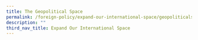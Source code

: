 ```yaml
---
title: The Geopolitical Space
permalink: /foreign-policy/expand-our-international-space/geopoliticalspace/
description: ""
third_nav_title: Expand Our International Space
---
```

